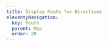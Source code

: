 ```yaml
---
title: Display Route for Directions
eleventyNavigation:
  key: Route
  parent: Map
  order: 20
---
```

